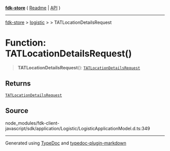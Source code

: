 [**fdk-store**](../../../README.md) ( [Readme](../../../README.md) \| [API](../../../API.md) )

---

[fdk-store](../../../API.md) > [logistic](../../README.md) > [<internal>](../README.md) > TATLocationDetailsRequest

# Function: TATLocationDetailsRequest()

> **TATLocationDetailsRequest**(): [`TATLocationDetailsRequest`](../type-aliases/type-alias.TATLocationDetailsRequest.md)

## Returns

[`TATLocationDetailsRequest`](../type-aliases/type-alias.TATLocationDetailsRequest.md)

## Source

node_modules/fdk-client-javascript/sdk/application/Logistic/LogisticApplicationModel.d.ts:349

---

Generated using [TypeDoc](https://typedoc.org/) and [typedoc-plugin-markdown](https://www.npmjs.com/package/typedoc-plugin-markdown)
